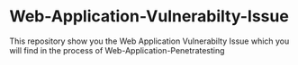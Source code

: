 # Web-Application-Vulnerabilty-Issue
This repository show you the Web Application Vulnerabilty Issue which you will find in the process of Web-Application-Penetratesting
